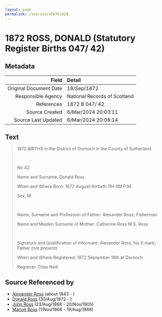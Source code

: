 ```yaml
---
layout: page
permalink: /sources/s56763929
---
```


# 1872 ROSS, DONALD (Statutory Register Births 047/ 42)

## Metadata

Field | Detail
---:|:---
Original Document Date | 18/Sep/1872
Responsible Agency | National Records of Scotland
References | 1872 B 047/ 42
Source Created | 6/Mar/2024 20:03:11
Source Last Updated | 6/Mar/2024 20:08:14

## Text

> 1872 BIRTHS in the District of Dornoch in the County of Sutherland
>
> <br/>
>
> No 42
>
> Name and Surname: Donald Ross
>
> When and Where Born: 1872 August thirtieth 11H 0M P.M.
>
> Sex: M
>
> <br/>
>
> Name, Surname and Profession of Father: Alexander Ross; Fisherman
>
> Name and Maiden Surname of Mother: Catherine Ross M.S. Ross
>
> <br/>
>
> Signature and Qualification of Informant: Alexander Ross, his X mark; Father (not present)
>
> When and Where Registered: 1872 September 18th at Dornoch
>
> Registrar: Chas Neill
>

## Source Referenced by

* [Alexander Ross](../people/@17311533@-alexander-ross-b1843-d.md) (about 1843 - )
* [Donald Ross](../people/@4496220@-donald-ross-b1872-8-30-d.md) (30/Aug/1872 - )
* [John Ross](../people/@16505504@-john-ross-b1868-8-23-d1905-11-20.md) (23/Aug/1868 - 20/Nov/1905)
* [Marion Ross](../people/@75416110@-marion-ross-b1866-11-1-d1888-8-19.md) (1/Nov/1866 - 19/Aug/1888)
